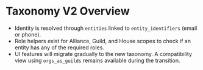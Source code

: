 # Taxonomy V2 Overview

- Identity is resolved through `entities` linked to `entity_identifiers` (email or phone).
- Role helpers exist for Alliance, Guild, and House scopes to check if an entity has any of the required roles.
- UI features will migrate gradually to the new taxonomy. A compatibility view using `orgs_as_guilds` remains available during the transition.

